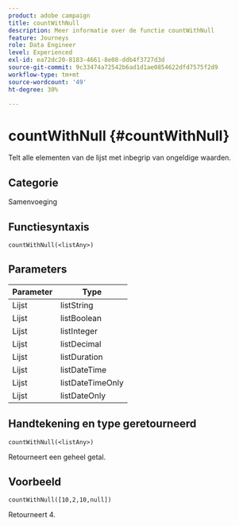 ```yaml
---
product: adobe campaign
title: countWithNull
description: Meer informatie over de functie countWithNull
feature: Journeys
role: Data Engineer
level: Experienced
exl-id: ea72dc20-8183-4661-8e08-ddb4f3727d3d
source-git-commit: 9c33474a72542b6ad1d1ae0854622dfd7575f2d9
workflow-type: tm+mt
source-wordcount: '49'
ht-degree: 30%

---
```


# countWithNull {#countWithNull}

Telt alle elementen van de lijst met inbegrip van ongeldige waarden.

## Categorie

Samenvoeging

## Functiesyntaxis

`countWithNull(<listAny>)`

## Parameters

| Parameter | Type |
|-----------|------------------|
| Lijst | listString |
| Lijst | listBoolean |
| Lijst | listInteger |
| Lijst | listDecimal |
| Lijst | listDuration |
| Lijst | listDateTime |
| Lijst | listDateTimeOnly |
| Lijst | listDateOnly |

## Handtekening en type geretourneerd

`countWithNull(<listAny>)`

Retourneert een geheel getal.

## Voorbeeld

`countWithNull([10,2,10,null])`

Retourneert 4.
